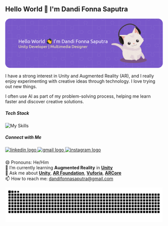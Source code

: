 ## Hello World 👋 I'm Dandi Fonna Saputra

![dandi fonna saputra](img/github-header-banner.png)


<!--
**dandiFsaputra/dandiFsaputra** is a ✨ _special_ ✨ repository because its `README.md` (this file) appears on your GitHub profile.

Here are some ideas to get you started:

- 🔭 I’m currently working on ...
- 🌱 I’m currently learning ...
- 👯 I’m looking to collaborate on ...
- 🤔 I’m looking for help with ...
- 💬 Ask me about ...
- 📫 How to reach me: ...
- 😄 Pronouns: ...
- ⚡ Fun fact: ...
-->

I have a strong interest in Unity and Augmented Reality (AR), and I really enjoy experimenting with creative ideas through technology. I love trying out new things.

I often use AI as part of my problem-solving process, helping me learn faster and discover creative solutions.
##### Tech Stack
![My Skills](https://skillicons.dev/icons?i=unity,cs,figma,theme=light)

##### Connect with Me
<div align="left">
  <a href="https://www.linkedin.com/in/dandifonnasaputra/" target="_blank">
    <img src="https://raw.githubusercontent.com/maurodesouza/profile-readme-generator/master/src/assets/icons/social/linkedin/default.svg" width="58" height="40" alt="linkedin logo"  />
  </a>
  <a href="dandifonnasaputra@gmail.com" target="_blank">
    <img src="https://raw.githubusercontent.com/maurodesouza/profile-readme-generator/master/src/assets/icons/social/gmail/default.svg" width="58" height="40" alt="gmail logo"  />
  </a>
  <a href="https://www.instagram.com/___dandisaputra/" target="_blank">
    <img src="https://raw.githubusercontent.com/maurodesouza/profile-readme-generator/master/src/assets/icons/social/instagram/default.svg" width="58" height="40" alt="instagram logo"  />
  </a>
</div>

###

😄 Pronouns: He/Him <br>
🌱 I’m currently learning **Augmented Reality** in [**Unity**](https://unity.com/) <br>
💬 Ask me about [**Unity**](https://unity.com/), [**AR Foundation**](https://docs.unity3d.com/Packages/com.unity.xr.arfoundation@6.3/manual/index.html), [**Vuforia**](https://www.bing.com/ck/a?!&&p=ec20e3bec36902c36bff194e4cafe1e751cae6fd9a636e9ceb82a24b64d4a498JmltdHM9MTc1NzcyMTYwMA&ptn=3&ver=2&hsh=4&fclid=0d2288ed-acc3-6c8a-0d22-9ed3ad866d2e&psq=vuforia&u=a1aHR0cHM6Ly9kZXZlbG9wZXIudnVmb3JpYS5jb20vaG9tZQ), [**ARCore**](https://developers.google.com/ar) <br>
📫 How to reach me: dandifonnasaputra@gmail.com <br>

<img src="https://raw.githubusercontent.com/dandiFsaputra/dandiFsaputra/output/snake.svg" alt="Snake animation" />

